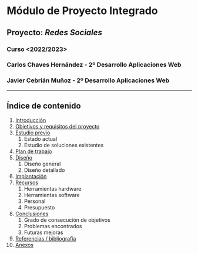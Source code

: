 # Módulo de Proyecto Integrado
## Proyecto: _Redes Sociales_
### Curso <2022/2023>

### Carlos Chaves Hernández - 2º Desarrollo Aplicaciones Web
### Javier Cebrián Muñoz - 2º Desarrollo Aplicaciones Web

---

## Índice de contenido

1. [Introducción](1Doc_Introduccion)
2. [Objetivos y requisitos del proyecto](2Doc_Objetivos_Requisitos)
3. [Estudio previo](3Doc_Estudio_previo)
   1. Estado actual
   2. Estudio de soluciones existentes
4. [Plan de trabajo](4Doc_Plan_Trabajo)
5. [Diseño](5Doc_Diseño)
   1. Diseño general
   2. Diseño detallado
6. [Implantación](6Doc_Implantación)
7. [Recursos](7Doc_Recursos)
   1. Herramientas hardware
   2. Herramientas software
   3. Personal
   4.  Presupuesto
8. [Conclusiones](8Doc_Conclusiones)
   1. Grado de consecución de objetivos
   2. Problemas encontrados
   3.  Futuras mejoras
9. [Referencias / bibliografía](9Doc_Referencias_Bibliografia)
10. [Anexos](10Doc_Anexos)